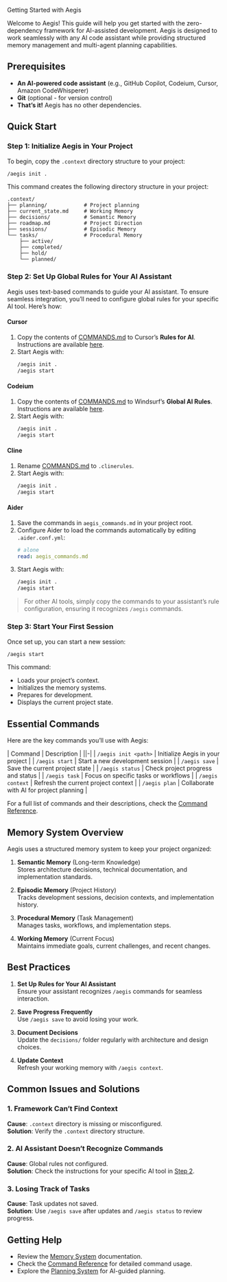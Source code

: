  Getting Started with Aegis

Welcome to Aegis! This guide will help you get started with the zero-dependency framework for AI-assisted development. Aegis is designed to work seamlessly with any AI code assistant while providing structured memory management and multi-agent planning capabilities.

## Prerequisites

- **An AI-powered code assistant** (e.g., GitHub Copilot, Codeium, Cursor, Amazon CodeWhisperer)  
- **Git** (optional - for version control)  
- **That’s it!** Aegis has no other dependencies.

## Quick Start

### Step 1: Initialize Aegis in Your Project

To begin, copy the `.context` directory structure to your project:

```bash
/aegis init .
```

This command creates the following directory structure in your project:

```
.context/
├── planning/            # Project planning
├── current_state.md     # Working Memory
├── decisions/           # Semantic Memory
├── roadmap.md           # Project Direction
├── sessions/            # Episodic Memory
└── tasks/               # Procedural Memory
    ├── active/
    ├── completed/
    ├── hold/
    └── planned/
```

### Step 2: Set Up Global Rules for Your AI Assistant

Aegis uses text-based commands to guide your AI assistant. To ensure seamless integration, you’ll need to configure global rules for your specific AI tool. Here’s how:

#### **Cursor**
1. Copy the contents of [COMMANDS.md](COMMANDS.md) to Cursor’s **Rules for AI**.  
   Instructions are available [here](https://docs.cursor.com/context/rules-for-ai).  
2. Start Aegis with:  
   ```bash
   /aegis init .
   /aegis start
   ```

#### **Codeium**
1. Copy the contents of [COMMANDS.md](COMMANDS.md) to Windsurf’s **Global AI Rules**.  
   Instructions are available [here](https://docs.codeium.com/windsurf/memories#global-rules).  
2. Start Aegis with:  
   ```bash
   /aegis init .
   /aegis start
   ```

#### **Cline**
1. Rename [COMMANDS.md](COMMANDS.md) to `.clinerules`.  
2. Start Aegis with:  
   ```bash
   /aegis init .
   /aegis start
   ```

#### **Aider**
1. Save the commands in `aegis_commands.md` in your project root.  
2. Configure Aider to load the commands automatically by editing `.aider.conf.yml`:  
   ```yaml
   # alone
   read: aegis_commands.md
   ```
3. Start Aegis with:  
   ```bash
   /aegis init .
   /aegis start
   ```

> For other AI tools, simply copy the commands to your assistant’s rule configuration, ensuring it recognizes `/aegis` commands.

### Step 3: Start Your First Session

Once set up, you can start a new session:

```bash
/aegis start
```

This command:  
- Loads your project’s context.  
- Initializes the memory systems.  
- Prepares for development.  
- Displays the current project state.

## Essential Commands

Here are the key commands you’ll use with Aegis:

| Command             | Description                            |
||-|
| `/aegis init <path>` | Initialize Aegis in your project       |
| `/aegis start`      | Start a new development session        |
| `/aegis save`       | Save the current project state         |
| `/aegis status`     | Check project progress and status      |
| `/aegis task`       | Focus on specific tasks or workflows   |
| `/aegis context`    | Refresh the current project context    |
| `/aegis plan`       | Collaborate with AI for project planning |

For a full list of commands and their descriptions, check the [Command Reference](./commands/aegis_start.md).

## Memory System Overview

Aegis uses a structured memory system to keep your project organized:

1. **Semantic Memory** (Long-term Knowledge)  
   Stores architecture decisions, technical documentation, and implementation standards.  

2. **Episodic Memory** (Project History)  
   Tracks development sessions, decision contexts, and implementation history.  

3. **Procedural Memory** (Task Management)  
   Manages tasks, workflows, and implementation steps.  

4. **Working Memory** (Current Focus)  
   Maintains immediate goals, current challenges, and recent changes.

## Best Practices

1. **Set Up Rules for Your AI Assistant**  
   Ensure your assistant recognizes `/aegis` commands for seamless interaction.

2. **Save Progress Frequently**  
   Use `/aegis save` to avoid losing your work.

3. **Document Decisions**  
   Update the `decisions/` folder regularly with architecture and design choices.

4. **Update Context**  
   Refresh your working memory with `/aegis context`.

## Common Issues and Solutions

### 1. Framework Can’t Find Context
**Cause**: `.context` directory is missing or misconfigured.  
**Solution**: Verify the `.context` directory structure.

### 2. AI Assistant Doesn’t Recognize Commands
**Cause**: Global rules not configured.  
**Solution**: Check the instructions for your specific AI tool in [Step 2](#step-2-set-up-global-rules-for-your-ai-assistant).

### 3. Losing Track of Tasks
**Cause**: Task updates not saved.  
**Solution**: Use `/aegis save` after updates and `/aegis status` to review progress.

## Getting Help

- Review the [Memory System](./memory_system.md) documentation.  
- Check the [Command Reference](./commands/) for detailed command usage.  
- Explore the [Planning System](./planning/overview.md) for AI-guided planning.
